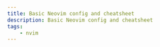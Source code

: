 ```yaml
---
title: Basic Neovim config and cheatsheet 
description: Basic Neovim config and cheatsheet
tags:
    - nvim
---
```

